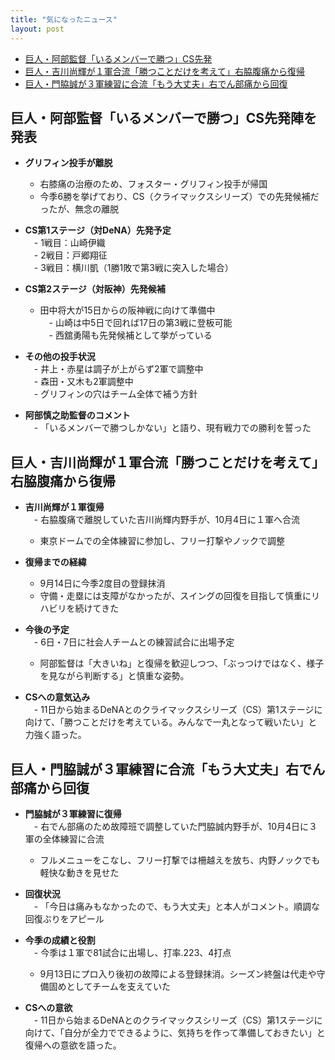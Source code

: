 ```yaml
---
title: "気になったニュース"
layout: post
---
```


* [巨人・阿部監督「いるメンバーで勝つ」CS先発](https://hochi.news/articles/20251004-OHT1T51325.html?page=1)
* [巨人・吉川尚輝が１軍合流「勝つことだけを考えて」右脇腹痛から復帰](https://hochi.news/articles/20251004-OHT1T51286.html?page=1)
* [巨人・門脇誠が３軍練習に合流「もう大丈夫」右でん部痛から回復](https://hochi.news/articles/20251004-OHT1T51050.html?page=1)

<!--more-->

## 巨人・阿部監督「いるメンバーで勝つ」CS先発陣を発表

- **グリフィン投手が離脱**  
  - 右膝痛の治療のため、フォスター・グリフィン投手が帰国  
  - 今季6勝を挙げており、CS（クライマックスシリーズ）での先発候補だったが、無念の離脱  

- **CS第1ステージ（対DeNA）先発予定**  
　- 1戦目：山崎伊織  
　- 2戦目：戸郷翔征  
　- 3戦目：横川凱（1勝1敗で第3戦に突入した場合）

- **CS第2ステージ（対阪神）先発候補**  
  - 田中将大が15日からの阪神戦に向けて準備中  
　- 山崎は中5日で回れば17日の第3戦に登板可能  
　- 西舘勇陽も先発候補として挙がっている

- **その他の投手状況**  
　- 井上・赤星は調子が上がらず2軍で調整中  
　- 森田・又木も2軍調整中  
　- グリフィンの穴はチーム全体で補う方針  

- **阿部慎之助監督のコメント**  
　- 「いるメンバーで勝つしかない」と語り、現有戦力での勝利を誓った

## 巨人・吉川尚輝が１軍合流「勝つことだけを考えて」右脇腹痛から復帰

- **吉川尚輝が１軍復帰**  
　- 右脇腹痛で離脱していた吉川尚輝内野手が、10月4日に１軍へ合流
  - 東京ドームでの全体練習に参加し、フリー打撃やノックで調整

- **復帰までの経緯**
  - 9月14日に今季2度目の登録抹消
  - 守備・走塁には支障がなかったが、スイングの回復を目指して慎重にリハビリを続けてきた

- **今後の予定**  
　- 6日・7日に社会人チームとの練習試合に出場予定
  - 阿部監督は「大きいね」と復帰を歓迎しつつ、「ぶっつけではなく、様子を見ながら判断する」と慎重な姿勢。

- **CSへの意気込み**  
　- 11日から始まるDeNAとのクライマックスシリーズ（CS）第1ステージに向けて、「勝つことだけを考えている。みんなで一丸となって戦いたい」と力強く語った。

## 巨人・門脇誠が３軍練習に合流「もう大丈夫」右でん部痛から回復

- **門脇誠が３軍練習に復帰**  
　- 右でん部痛のため故障班で調整していた門脇誠内野手が、10月4日に３軍の全体練習に合流
  - フルメニューをこなし、フリー打撃では柵越えを放ち、内野ノックでも軽快な動きを見せた

- **回復状況**  
　- 「今日は痛みもなかったので、もう大丈夫」と本人がコメント。順調な回復ぶりをアピール

- **今季の成績と役割**  
　- 今季は１軍で81試合に出場し、打率.223、4打点
  - 9月13日にプロ入り後初の故障による登録抹消。シーズン終盤は代走や守備固めとしてチームを支えていた

- **CSへの意欲**  
　- 11日から始まるDeNAとのクライマックスシリーズ（CS）第1ステージに向けて、「自分が全力でできるように、気持ちを作って準備しておきたい」と復帰への意欲を語った。
